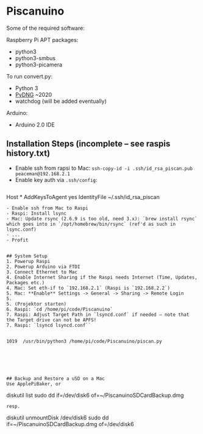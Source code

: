 # Piscanuino

Some of the required software:

Raspberry Pi APT packages:
- python3
- python3-smbus
- python3-picamera

To run convert.py:
- Python 3
- [PyDNG](https://github.com/schoolpost/PyDNG) ~2020
- watchdog (will be added eventually)

Arduino:
- Arduino 2.0 IDE

## Installation Steps (incomplete – see raspis history.txt)
- Enable ssh from rapsi to Mac: `ssh-copy-id -i .ssh/id_rsa_piscan.pub peaceman@192.168.2.1`
- Enable key auth via `.ssh/config`: 
    ````
Host *
  AddKeysToAgent yes
  IdentityFile ~/.ssh/id_rsa_piscan
  ```
- Enable ssh from Mac to Raspi
- Raspi: Install lsync
- Mac: Update rsync (2.6.9 is too old, need 3.x): `brew install rsync` which goes into in `/opt/homebrew/bin/rsync` (ref'd as such in lsync.conf)
- ...
- Profit


## System Setup
1. Powerup Raspi
2. Powerup Arduino via FTDI
3. Connect Ethernet to Mac
4. Enable Internet Sharing if the Raspi needs Internet (Time, Updates, Packages etc.)
4. Mac: Set eth-if to `192.168.2.1` (Raspi is `192.168.2.2`)
5. Mac: **Enable** Settings -> General -> Sharing -> Remote Login
5. 
5. (Projektor starten)
6. Raspi: `cd /home/pi/code/Piscanuino`
7. Raspi: Adjust Target Path in `lsyncd.conf` if needed – note that the Target drive can not be APFS!
7. Raspi: `lsyncd lsyncd.conf``


 1019  /usr/bin/python3 /home/pi/code/Piscanuino/piscan.py






## Backup and Restore a uSD on a Mac
Use ApplePiBaker, or 
```
diskutil list
sudo dd if=/dev/disk6 of=~/PiscanuinoSDCardBackup.dmg
````
resp.
````
diskutil unmountDisk /dev/disk6
sudo dd if=~/PiscanuinoSDCardBackup.dmg of=/dev/disk6
```
